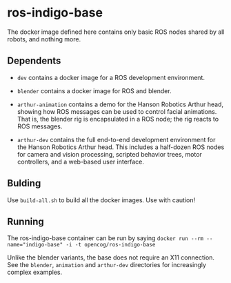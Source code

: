 ros-indigo-base
===============

The docker image defined here contains only basic ROS nodes shared by
all robots, and nothing more.

## Dependents

* `dev` contains a docker image for a ROS development environment.

* `blender` contains a docker image for ROS and blender.

* `arthur-animation` contains a demo for the Hanson Robotics Arthur head,
   showing how ROS messages can be used to control facial animations.
   That is, the blender rig is encapsulated in a ROS node; the rig
   reacts to ROS messages.

* `arthur-dev` contains the full end-to-end development environment
   for the Hanson Robotics Arthur head.  This includes a half-dozen
   ROS nodes for camera and vision processing, scripted behavior trees,
   motor controllers, and a web-based user interface.

## Bulding
Use `build-all.sh` to build all the docker images. Use with caution!

## Running
The ros-indigo-base container can be run by saying
`docker run --rm --name="indigo-base" -i -t opencog/ros-indigo-base`

Unlike the blender variants, the base does not require an X11 connection.
See the `blender`, `animation` and `arthur-dev` directories for
increasingly complex examples.
